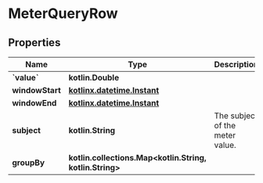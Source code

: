 
# MeterQueryRow

## Properties
| Name | Type | Description | Notes |
| ------------ | ------------- | ------------- | ------------- |
| **&#x60;value&#x60;** | **kotlin.Double** |  |  |
| **windowStart** | [**kotlinx.datetime.Instant**](kotlinx.datetime.Instant.md) |  |  |
| **windowEnd** | [**kotlinx.datetime.Instant**](kotlinx.datetime.Instant.md) |  |  |
| **subject** | **kotlin.String** | The subject of the meter value. |  [optional] |
| **groupBy** | **kotlin.collections.Map&lt;kotlin.String, kotlin.String&gt;** |  |  [optional] |



